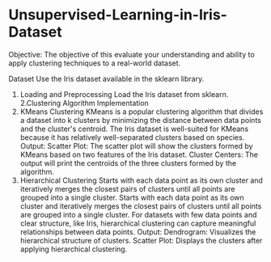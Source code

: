 # Unsupervised-Learning-in-Iris-Dataset
Objective:
The objective of this  evaluate your understanding and ability to apply clustering techniques to a real-world dataset.

Dataset
Use the Iris dataset available in the sklearn library.
1. Loading and Preprocessing 
Load the Iris dataset from sklearn.
2.Clustering Algorithm Implementation 
1. KMeans Clustering 
   KMeans is a popular clustering algorithm that divides a dataset into k clusters by minimizing the distance between data points and the cluster's centroid.
   The Iris dataset is well-suited for KMeans because it has relatively well-separated clusters based on species.
   Output:
Scatter Plot: The scatter plot will show the clusters formed by KMeans based on two features of the Iris dataset.
Cluster Centers: The output will print the centroids of the three clusters formed by the algorithm.
3. Hierarchical Clustering 
   Starts with each data point as its own cluster and iteratively merges the closest pairs of clusters until all points are grouped into a single cluster.
   Starts with each data point as its own cluster and iteratively merges the closest pairs of clusters until all points are grouped into a single cluster.
   For datasets with few data points and clear structure, like Iris, hierarchical clustering can capture meaningful relationships between data points.
   Output:
Dendrogram: Visualizes the hierarchical structure of clusters.
Scatter Plot: Displays the clusters after applying hierarchical clustering.
   
